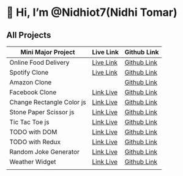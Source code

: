 # 👋 Hi, I’m @Nidhiot7(Nidhi Tomar)

## All Projects
|     Mini Major Project    |                            Live Link                             |                           Github Link                            |
|-------------------------- |----------------------------------------------------------------- | ---------------------------------------------------------------- |
| Online Food Delivery      | [Live Link](https://vercel.com/nidhiot7s-projects/spotify-clone) | [Github Link](https://nidhiot7.github.io/Spotify-Clone/)         |
| Spotify Clone             | [Live Link](https://spotify-clone-orpin-three.vercel.app/) | [Github Link](https://nidhiot7.github.io/Spotify-Clone/)         |
| Amazon Clone              |                                                                  | [Github Link](https://github.com/Nidhiot7/Amazon-clone)          |
| Facebook Clone            | [Link Live](https://social-book-gray.vercel.app/)                | [Github Link](https://github.com/Nidhiot7/Social-book)           |
| Change Rectangle Color js | [Link Live](https://mouse-over.vercel.app/)                      | [Github Link](https://github.com/Nidhiot7/mouse-over)            |
| Stone Paper Scissor js    | [Link Live](https://stone-paper-scissor-eight-navy.vercel.app/)  | [Github Link](https://github.com/Nidhiot7/stone-paper-scissor)   |
| Tic Tac Toe js            | [Link Live](https://tic-tac-toc-js.vercel.app/)                  | [Github Link](https://github.com/Nidhiot7/tic-tac-toc-js)        |
| TODO with DOM             | [Link Live](https://todo-with-dom.vercel.app/)                   | [Github Link](https://github.com/Nidhiot7/todo-with-dom)         |
| TODO with Redux           | [Link Live](https://redux-todo-mqwo.vercel.app/)                 | [Github Link](https://github.com/Nidhiot7/redux-todo)            |
| Random Joke Generator     | [Link Live](https://random-joke-generator-pi.vercel.app/)        | [Github Link](https://github.com/Nidhiot7/Random-Joke-Generator) |
| Weather Widget            | [Link Live](https://weather-app-blue-theta-18.vercel.app/)       | [Github Link](https://github.com/Nidhiot7/weather-app)           |
|                           |                                                                  |                                                                  |



<!---
Nidhiot7/Nidhiot7 is a ✨ special ✨ repository because its `README.md` (this file) appears on your GitHub profile.
You can click the Preview link to take a look at your changes.
--->
